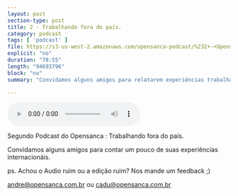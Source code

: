 ```yaml
---
layout: post
section-type: post
title: 2 - Trabalhando fora do país.
category: podcast
tags: [ 'podcast' ]
file: https://s3-us-west-2.amazonaws.com/opensanca-podcast/%232+-+Opensanca+Podcast-FINAL-320.mp3
explicit: "no"
duration: "78:55"
length: "94693796"
block: "no"
summary: "Convidamos alguns amigos para relatarem experiências trabalhando fora do Brasil"

---
```


<audio preload="auto" controls>
  <source src="https://s3-us-west-2.amazonaws.com/opensanca-podcast/%232+-+Opensanca+Podcast-FINAL-320.mp3" type="audio/mpeg">
</audio>

Segundo Podcast do Opensanca : Trabalhando fora do país.

Convidamos alguns amigos para contar um pouco de suas experiências internacionáis.

ps. Achou o Audio ruim ou a edição ruim? Nos mande um feedback ;)

andre@opensanca.com.br ou cadu@opensanca.com.br
